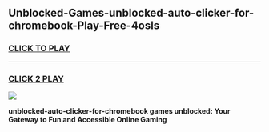 
## Unblocked-Games-unblocked-auto-clicker-for-chromebook-Play-Free-4osls
<h3>
<a href="https://premium76.site?title=unblocked-auto-clicker-for-chromebook&ref=18A1">CLICK TO PLAY</a></h3>
<hr>

<h3>
<a href="https://premium76.site?title=unblocked-auto-clicker-for-chromebook&ref=18A1">CLICK 2 PLAY</a>
  
</h3>

<a href="https://premium76.site?title=unblocked-auto-clicker-for-chromebook&ref=18A1"><img src="https://clearcache.store/games.png"></a>


**unblocked-auto-clicker-for-chromebook games unblocked: Your Gateway to Fun and Accessible Online Gaming**
